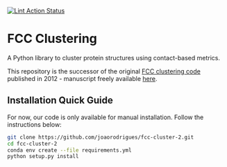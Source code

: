 [![Lint Action Status](https://github.com/joaorodrigues/fcc-cluster-2/workflows/Lint/badge.svg)](https://github.com/joaorodrigues/fcc-cluster-2/actions)

# FCC Clustering
A Python library to cluster protein structures using contact-based
metrics.

This repository is the successor of the original
[FCC clustering code](https://github.com/haddocking/fcc) published in
2012 - manuscript freely available [here](https://europepmc.org/article/med/22489062).

## Installation Quick Guide
For now, our code is only available for manual installation. Follow the
instructions below:
```bash
git clone https://github.com/joaorodrigues/fcc-cluster-2.git
cd fcc-cluster-2
conda env create --file requirements.yml
python setup.py install
```
